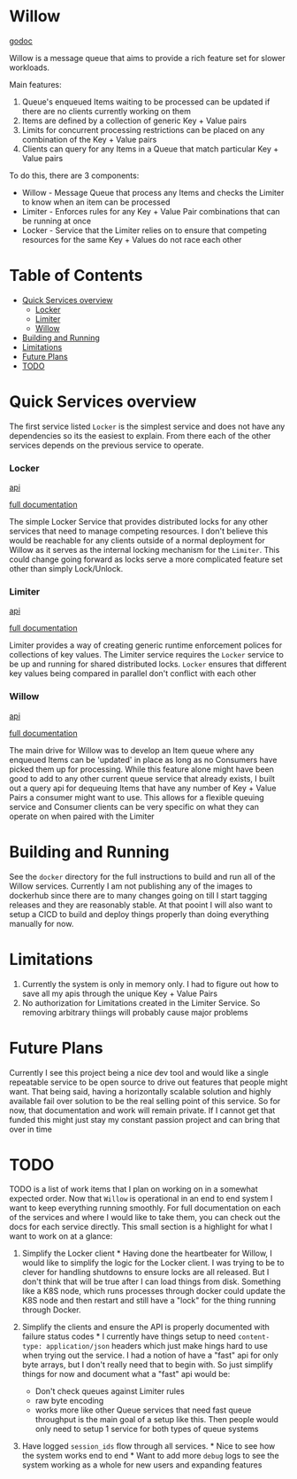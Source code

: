 # Willow
[godoc](https://pkg.go.dev/github.com/DanLavine/willow)


Willow is a message queue that aims to provide a rich feature set for slower workloads.

Main features:
1. Queue's enqueued Items waiting to be processed can be updated if there are no clients currently working on them
1. Items are defined by a collection of generic Key + Value pairs
1. Limits for concurrent processing restrictions can be placed on any combination of the Key + Value pairs
1. Clients can query for any Items in a Queue that match particular Key + Value pairs

To do this, there are 3 components:
* Willow - Message Queue that process any Items and checks the Limiter to know when an item can be processed
* Limiter - Enforces rules for any Key + Value Pair combinations that can be running at once
* Locker - Service that the Limiter relies on to ensure that competing resources for the same Key + Values do not race each other


# Table of Contents

- [Quick Services overview](#quick-services-overview)
  * [Locker](#locker)
  * [Limiter](#limiter)
  * [Willow](#willow)
- [Building and Running](#building-and-running)
- [Limitations](#limitations)
- [Future Plans](#future-plans)
- [TODO](#todo)

# Quick Services overview

The first service listed `Locker` is the simplest service and does not have any dependencies so its the easiest to explain.
From there each of the other services depends on the previous service to operate.

### Locker
[api](https://danlavine.github.io/willow/docs/openapi/locker/)

[full documentation](./docs/services/locker)

The simple Locker Service that provides distributed locks for any other services that need to manage competing resources.
I don't believe this would be reachable for any clients outside of a normal deployment for Willow as it serves as the internal
locking mechanism for the `Limiter`. This could change going forward as locks serve a more complicated feature set other than
simply Lock/Unlock.

### Limiter
[api](https://danlavine.github.io/willow/docs/openapi/limiter/)

[full documentation](./docs/services/limiter)


Limiter provides a way of creating generic runtime enforcement polices for collections of key values. The Limiter service
requires the `Locker` service to be up and running for shared distributed locks. `Locker` ensures that different
key values being compared in parallel don't conflict with each other


### Willow
[api](https://danlavine.github.io/willow/docs/openapi/willow/)

[full documentation](./docs/services/willow)

The main drive for Willow was to develop an Item queue where any enqueued Items can be 'updated' in place as long as
no Consumers have picked them up for processing. While this feature alone might have been good to add to any other current
queue service that already exists, I built out a query api for dequeuing Items that have any number of Key + Value Pairs a
consumer might want to use. This allows for a flexible queuing service and Consumer clients can be very specific on what
they can operate on when paired with the Limiter


# Building and Running

See the `docker` directory for the full instructions to build and run all of the Willow services. Currently I am not publishing
any of the images to dockerhub since there are to many changes going on till I start tagging releases and they are reasonably
stable. At that pooint I will also want to setup a CICD to build and deploy things properly than doing everything manually for now.

# Limitations

1. Currently the system is only in memory only. I had to figure out how to save all my apis through the unique Key + Value Pairs
2. No authorization for Limitations created in the Limiter Service. So removing arbitrary thiings will probably cause major
   problems

# Future Plans

Currently I see this project being a nice dev tool and would like a single repeatable service to be open source to drive
out features that people might want. That being said, having a horizontally scalable solution and highly available fail over
solution to be the real selling point of this service. So for now, that documentation and work will remain private. If I cannot
get that funded this might just stay my constant passion project and can bring that over in time


# TODO

TODO is a list of work items that I plan on working on in a somewhat expected order. Now that `Willow` is operational
in an end to end system I want to keep everything running smoothly. For full documentation on each of the services and where
I would like to take them, you can check out the docs for each service directly. This small section is a highlight for what
I want to work on at a glance:

  1. Simplify the Locker client
    * Having done the heartbeater for Willow, I would like to simplify the logic for the Locker client. I was trying to be
      to clever for handling shutdowns to ensure locks are all released. But I don't think that will be true after I can
      load things from disk. Something like a K8S node, which runs processes through docker could update the K8S node
      and then restart and still have a "lock" for the thing running through Docker.
  
  2. Simplify the clients and ensure the API is properly documented with failure status codes
    * I currently have things setup to need `content-type: application/json` headers which just make hings hard to use when
      trying out the service. I had a notion of have a "fast" api for only byte arrays, but I don't really need that to begin
      with. So just simplify things for now and document what a "fast" api would be:
        * Don't check queues against Limiter rules
        * raw byte encoding
        * works more like other Queue services that need fast queue throughput is the main goal of a setup like this. Then
          people would only need to setup 1 service for both types of queue systems

  3. Have logged `session_ids` flow through all services.
    * Nice to see how the system works end to end
    * Want to add more `debug` logs to see the system working as a whole for new users and expanding features